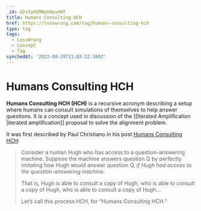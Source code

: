 ```yaml
---
_id: d2s5yH2MNwX4pveW7
title: Humans Consulting HCH
href: https://lesswrong.com/tag/humans-consulting-hch
type: tag
tags:
  - LessWrong
  - Concept
  - Tag
synchedAt: '2022-08-29T11:03:12.380Z'
---
```

# Humans Consulting HCH

**Humans Consulting HCH (HCH)** is a recursive acronym describing a setup where humans can consult simulations of themselves to help answer questions. It is a concept used in discussion of the [[Iterated Amplification |iterated amplification]] proposal to solve the alignment problem.

It was first described by Paul Christiano in his post [Humans Consulting HCH](https://www.lesswrong.com/posts/NXqs4nYXaq8q6dTTx/humans-consulting-hch):

> Consider a human Hugh who has access to a question-answering machine. Suppose the machine answers question Q by perfectly imitating how Hugh would answer question Q, *if* *Hugh had access to the question-answering machine*.
> 
> That is, Hugh is able to consult a copy of Hugh, who is able to consult a copy of Hugh, who is able to consult a copy of Hugh…
> 
> Let’s call this process HCH, for “Humans Consulting HCH.”